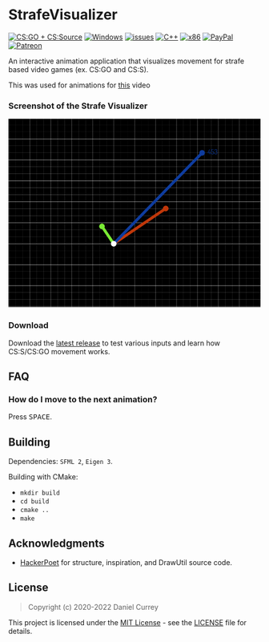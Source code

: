 # StrafeVisualizer
[![CS:GO + CS:Source](https://img.shields.io/badge/game-CS:GO%20+%20CS:Source-yellow.svg?style=plastic)](https://store.steampowered.com/app/730/CounterStrike_Global_Offensive/) 
[![Windows](https://img.shields.io/badge/platform-Windows-0078d7.svg?style=plastic)](https://en.wikipedia.org/wiki/Microsoft_Windows) 
[![issues](https://img.shields.io/github/issues/spicy/StrafeAnalyzer.svg?style=plastic)](https://github.com/spicy/StrafeVisualizer/issues)
[![C++](https://img.shields.io/badge/language-C%2B%2B-%23f34b7d.svg?style=plastic)](https://en.wikipedia.org/wiki/C%2B%2B) 
[![x86](https://img.shields.io/badge/arch-x86-red.svg?style=plastic)](https://en.wikipedia.org/wiki/X86)
[![PayPal](https://img.shields.io/badge/donate-PayPal-104098.svg?style=plastic&logo=PayPal)](https://paypal.me/spicycurrey)
[![Patreon](https://img.shields.io/badge/support%20me-Patreon-104098.svg?style=plastic&logo=Patreon)](https://www.patreon.com/spicycurrey)

An interactive animation application that visualizes movement for strafe based video games (ex. CS:GO and CS:S).

This was used for animations for [this](http://youtube.com) video

### Screenshot of the Strafe Visualizer
![Strafe Visualizer](visualizer.png)

### Download
Download the [latest release](https://github.com/spicy/StrafeVisualizer/releases/latest) to test various inputs and learn how CS:S/CS:GO movement works.

## FAQ
### How do I move to the next animation?
Press <kbd>SPACE</kbd>.

## Building
Dependencies: `SFML 2`, `Eigen 3`.

Building with CMake:

* `mkdir build`
* `cd build`
* `cmake ..`
* `make`

## Acknowledgments

*   [HackerPoet](https://github.com/https://github.com/HackerPoet/Conics) for structure, inspiration, and DrawUtil source code.

## License
> Copyright (c) 2020-2022 Daniel Currey

This project is licensed under the [MIT License](https://opensource.org/licenses/mit-license.php) - see the [LICENSE](https://github.com/spicy/StrafeVisualizer/LICENSE) file for details.
